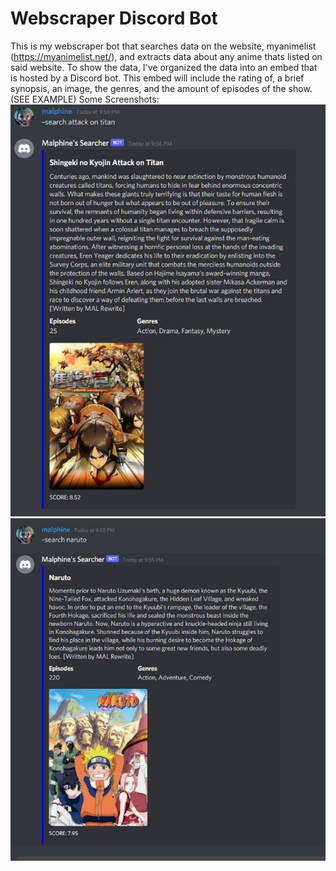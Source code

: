 # Webscraper Discord Bot
 This is my webscraper bot that searches data on the website, myanimelist (https://myanimelist.net/), and extracts data about any anime thats listed on said website. To show the data, I've organized the data into an embed that is hosted by a Discord bot.   This embed will include the  rating of, a brief synopsis, an image, the genres, and the amount of episodes of the show. (SEE EXAMPLE)
Some Screenshots:
 ![](images/Attack_on_titan.JPG)
 ![](images/Naruto.JPG) 